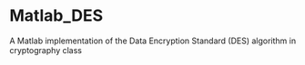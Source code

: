 Matlab_DES
==========

A Matlab implementation of the Data Encryption Standard (DES) algorithm in cryptography class
